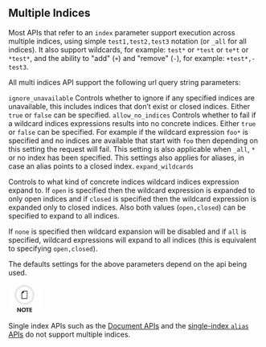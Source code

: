 ## Multiple Indices

Most APIs that refer to an `index` parameter support execution across multiple indices, using simple `test1,test2,test3` notation (or `_all` for all indices). It also support wildcards, for example: `test*` or `*test` or `te*t` or `*test*`, and the ability to "add" (`+`) and "remove" (`-`), for example: `+test*,-test3`.

All multi indices API support the following url query string parameters:

`ignore_unavailable`
     Controls whether to ignore if any specified indices are unavailable, this includes indices that don’t exist or closed indices. Either `true` or `false` can be specified. 
`allow_no_indices`
     Controls whether to fail if a wildcard indices expressions results into no concrete indices. Either `true` or `false` can be specified. For example if the wildcard expression `foo*` is specified and no indices are available that start with `foo` then depending on this setting the request will fail. This setting is also applicable when `_all`, `*` or no index has been specified. This settings also applies for aliases, in case an alias points to a closed index. 
`expand_wildcards`
    

Controls to what kind of concrete indices wildcard indices expression expand to. If `open` is specified then the wildcard expression is expanded to only open indices and if `closed` is specified then the wildcard expression is expanded only to closed indices. Also both values (`open,closed`) can be specified to expand to all indices. 

If `none` is specified then wildcard expansion will be disabled and if `all` is specified, wildcard expressions will expand to all indices (this is equivalent to specifying `open,closed`).

The defaults settings for the above parameters depend on the api being used.

![Note](images/icons/note.png)

Single index APIs such as the [Document APIs](docs.html "Document APIs") and the [single-index `alias` APIs](indices-aliases.html "Index Aliases") do not support multiple indices.
